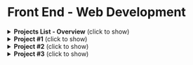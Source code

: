 # Front End - Web Development

<details>
  <summary><b>Projects List - Overview</b> (click to show)</summary>

1. Build a Google look-a-like page
1. Build a portfolio page
1. Build a random number guesser game
1. Build a calculator
1. Build a recipe book
1. Create a markdown text editor
1. Build a Game
1. Build a Blog
1. Build your own open source project
1. Build a Social Networking site
1. Pair up with a back-end dev to work together
1. Capstone/passion project

</details>

<details>
  <summary><b>Project #1</b> (click to show)</summary>

## Build a Google look-a-like page

<details>
  <summary><b>Skills Learned</b> (click to show)</summary>

* HTML5
* CSS3

</details>

### Steps

1. Learn HTML Basics
    * Video: [YouTube, HTML Crash Course For Absolute Beginners by Traversy Media](https://www.youtube.com/watch?v=UB1O30fR-EE&t=160so) - Free
    * Interactive: [freeCodeCamp HTML Challenges](https://learn.freecodecamp.org/responsive-web-design/basic-html-and-html5) - Free
    * Video Series: [YouTube, Web Dev Beginners Guide, HTML and CSS Basics](https://www.youtube.com/watch?v=ZBijAgbDP9w) - Free
    * Course: [Khan Academy, Intro to HTML and CSS](https://www.khanacademy.org/computing/computer-programming/html-css) - Free

2. Learn CSS Basics
    * Interactive: [CSS Sushi by Flukeout](https://flukeout.github.io/) - Free
    * Interactive: [freeCodeCamp CSS Challenges](https://learn.freecodecamp.org/responsive-web-design/basic-css)
    * Video: [YouTube, CSS Crash Course For Absolute Beginners by Traversy Media](https://www.youtube.com/watch?v=yfoY53QXEnI&t=1s) - Free
    * Video Series: [YouTube, Layouts in CSS](https://www.youtube.com/watch?v=wmAP2xvNs08&list=PL55RiY5tL51q6KKXoA0_CIskaTSJEM1fN)
    * Guided Project: [Build your own Blog](https://www.git-tower.com/learn/build-your-own-blog/introduction/introduction)

3. Project Instructions
    * [Build a Google Look-a-like page, The Odin School](https://www.theodinproject.com/courses/web-development-101/lessons/html-css) - Free

4. The Path into Web Development (optional)
    * Video: [YouTube, Where to Start in Web Development](https://www.youtube.com/watch?v=6HYkN84PGfk) - Free
    * Video: [YouTube, Web Dev, Where to Look Things Up](https://www.youtube.com/watch?v=ZBijAgbDP9w) - Free

5. Host Your Project
    * Codepen
    * Github Pages

</details>

<details>
  <summary><b>Project #2</b> (click to show)</summary>

## Build a portfolio page

<details>
  <summary><b>Skills Learned</b> (click to show)</summary>

* CSS Frameworks - Bootstrap
* Layout and Grid System
* Browser Developer Tools

</details>

</details>

<details>
  <summary><b>Project #3</b> (click to show)</summary>

## Build a random number guesser game

<details>
  <summary><b>Skills Learned</b> (click to show)</summary>

* Basic JavaScript
* jQuery

</details>

* Interactive: [freeCodeCamp jQuery Challenges](https://www.freecodecamp.org) - Free

</details>

